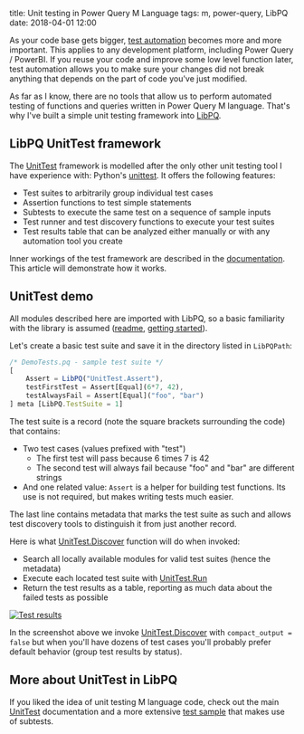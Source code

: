 title: Unit testing in Power Query M Language
tags: m, power-query, LibPQ
date: 2018-04-01 12:00

As your code base gets bigger,
[test automation](https://en.wikipedia.org/wiki/Test_automation) becomes more
and more important. This applies to any development platform, including Power
Query / PowerBI. If you reuse your code and improve some low level function
later, test automation allows you to make sure your changes did not break
anything that depends on the part of code you've just modified.

As far as I know, there are no tools that allow us to perform automated testing
of functions and queries written in Power Query M language. That's why I've
built a simple unit testing framework into [LibPQ].

## LibPQ UnitTest framework

The [UnitTest] framework is modelled after the only other unit testing tool I
have experience with: Python's
[unittest](https://docs.python.org/3/library/unittest.html). It offers the
following features:

- Test suites to arbitrarily group individual test cases
- Assertion functions to test simple statements
- Subtests to execute the same test on a sequence of sample inputs
- Test runner and test discovery functions to execute your test suites
- Test results table that can be analyzed either manually or with any
  automation tool you create

Inner workings of the test framework are described in the
[documentation][UnitTest]. This article will demonstrate how it works.

## UnitTest demo

All modules described here are imported with LibPQ, so a basic familiarity with the library is assumed ([readme], [getting started]).

Let's create a basic test suite and save it in the directory listed in `LibPQPath`:

```javascript
/* DemoTests.pq - sample test suite */
[
    Assert = LibPQ("UnitTest.Assert"),
    testFirstTest = Assert[Equal](6*7, 42),
    testAlwaysFail = Assert[Equal]("foo", "bar")
] meta [LibPQ.TestSuite = 1]
```

The test suite is a record (note the square brackets surrounding the code) that
contains:

- Two test cases (values prefixed with "test")
    - The first test will pass because 6 times 7 is 42
    - The second test will always fail because "foo" and "bar" are different
    strings
- And one related value: `Assert` is a helper for building test functions. Its
  use is not required, but makes writing tests much easier.

The last line contains metadata that marks the test suite as such and allows
test discovery tools to distinguish it from just another record.

Here is what [UnitTest.Discover] function will do when invoked:

- Search all locally available modules for valid test suites (hence the metadata)
- Execute each located test suite with [UnitTest.Run]
- Return the test results as a table, reporting as much data about the failed
  tests as possible

[![Test results][img-unittest-long]][img-unittest-long]

In the screenshot above we invoke [UnitTest.Discover] with `compact_output =
false` but when you'll have dozens of test cases you'll probably prefer default
behavior (group test results by status).

## More about UnitTest in LibPQ

If you liked the idea of unit testing M language code, check out the main
[UnitTest] documentation and a more extensive [test sample] that makes use of
subtests.

[LibPQ]: https://github.com/sio/LibPQ
[UnitTest.Discover]: https://github.com/sio/LibPQ/blob/master/Modules/UnitTest.Discover.pq
[UnitTest.Run]: https://github.com/sio/LibPQ/blob/master/Modules/UnitTest.Run.pq
[UnitTest]: https://github.com/sio/LibPQ/blob/master/Docs/UnitTesting.md
[readme]: https://github.com/sio/LibPQ/blob/master/README.md
[test sample]: https://github.com/sio/LibPQ/blob/master/Samples/Tests.Sample.pq

[getting started]: {filename}20180401-getting-started-with-libpq.md
[img-unittest-long]: {attach}/resources/libpq-unittest-long.png
